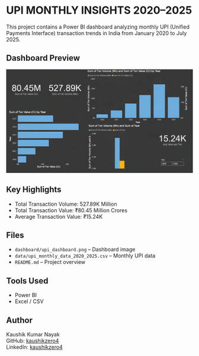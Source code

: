 
# UPI MONTHLY INSIGHTS 2020–2025

This project contains a Power BI dashboard analyzing monthly UPI (Unified Payments Interface) transaction trends in India from January 2020 to July 2025.

## Dashboard Preview

![UPI Dashboard](./2386.png)


## Key Highlights

- Total Transaction Volume: 527.89K Million  
- Total Transaction Value: ₹80.45 Million Crores  
- Average Transaction Value: ₹15.24K

## Files

- `dashboard/upi_dashboard.png` – Dashboard image  
- `data/upi_monthly_data_2020_2025.csv` – Monthly UPI data  
- `README.md` – Project overview

## Tools Used

- Power BI  
- Excel / CSV

## Author

Kaushik Kumar Nayak  
GitHub: [kaushikzero4](https://github.com/kaushikzero4)  
LinkedIn: [kaushikzero4](https://www.linkedin.com/in/kaushikzero4)
